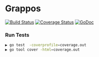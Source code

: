 # Grappos
[![Build Status](https://travis-ci.org/adamo57/grappos.svg?branch=master)](https://travis-ci.org/adamo57/grappos)
[![Coverage Status](https://coveralls.io/repos/github/adamo57/grappos/badge.svg?branch=master)](https://coveralls.io/github/adamo57/grappos?branch=master)
[![GoDoc](https://godoc.org/github.com/adamo57/grappos?status.svg)](https://godoc.org/github.com/adamo57/grappos)

### Run Tests
```bash
▶ go test  -coverprofile=coverage.out
▶ go tool cover -html=coverage.out
```
